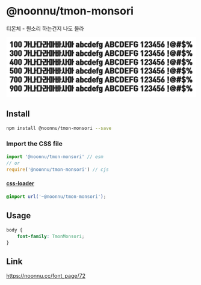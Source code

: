# @noonnu/tmon-monsori

티몬체 - 뭔소리 하는건지 나도 몰라

![example](./example.png)

## Install

```bash
npm install @noonnu/tmon-monsori --save
```

### Import the CSS file

```js
import '@noonnu/tmon-monsori' // esm
// or
require('@noonnu/tmon-monsori') // cjs
```

#### [css-loader](https://github.com/webpack-contrib/css-loader)

```css
@import url('~@noonnu/tmon-monsori');
```

## Usage

```css
body {
    font-family: TmonMonsori;
}
```

## Link

https://noonnu.cc/font_page/72
